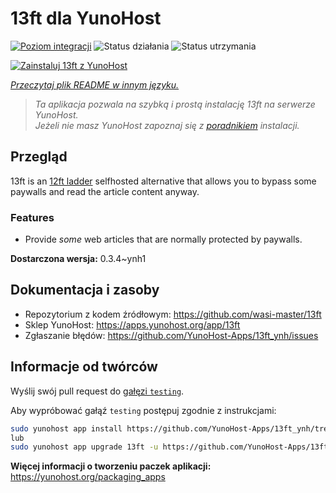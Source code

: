 <!--
To README zostało automatycznie wygenerowane przez <https://github.com/YunoHost/apps/tree/master/tools/readme_generator>
Nie powinno być ono edytowane ręcznie.
-->

# 13ft dla YunoHost

[![Poziom integracji](https://apps.yunohost.org/badge/integration/13ft)](https://ci-apps.yunohost.org/ci/apps/13ft/)
![Status działania](https://apps.yunohost.org/badge/state/13ft)
![Status utrzymania](https://apps.yunohost.org/badge/maintained/13ft)

[![Zainstaluj 13ft z YunoHost](https://install-app.yunohost.org/install-with-yunohost.svg)](https://install-app.yunohost.org/?app=13ft)

*[Przeczytaj plik README w innym języku.](./ALL_README.md)*

> *Ta aplikacja pozwala na szybką i prostą instalację 13ft na serwerze YunoHost.*  
> *Jeżeli nie masz YunoHost zapoznaj się z [poradnikiem](https://yunohost.org/install) instalacji.*

## Przegląd

13ft is an [12ft ladder](https://12ft.io) selfhosted alternative that allows you to bypass some paywalls and read the article content anyway.

### Features
- Provide *some* web articles that are normally protected by paywalls.


**Dostarczona wersja:** 0.3.4~ynh1
## Dokumentacja i zasoby

- Repozytorium z kodem źródłowym: <https://github.com/wasi-master/13ft>
- Sklep YunoHost: <https://apps.yunohost.org/app/13ft>
- Zgłaszanie błędów: <https://github.com/YunoHost-Apps/13ft_ynh/issues>

## Informacje od twórców

Wyślij swój pull request do [gałęzi `testing`](https://github.com/YunoHost-Apps/13ft_ynh/tree/testing).

Aby wypróbować gałąź `testing` postępuj zgodnie z instrukcjami:

```bash
sudo yunohost app install https://github.com/YunoHost-Apps/13ft_ynh/tree/testing --debug
lub
sudo yunohost app upgrade 13ft -u https://github.com/YunoHost-Apps/13ft_ynh/tree/testing --debug
```

**Więcej informacji o tworzeniu paczek aplikacji:** <https://yunohost.org/packaging_apps>
